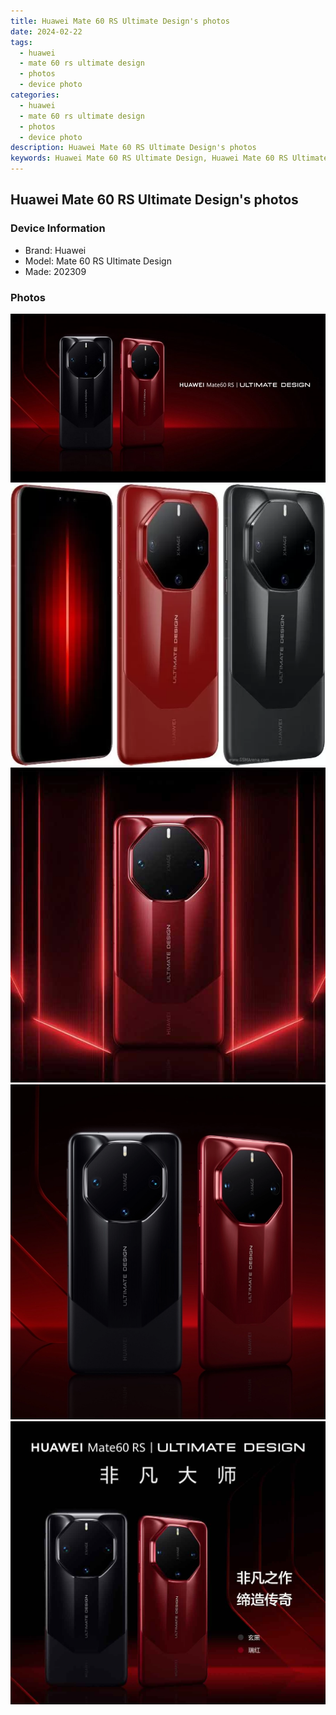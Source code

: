 ```yaml
---
title: Huawei Mate 60 RS Ultimate Design's photos
date: 2024-02-22
tags: 
  - huawei
  - mate 60 rs ultimate design
  - photos
  - device photo
categories: 
  - huawei
  - mate 60 rs ultimate design
  - photos
  - device photo
description: Huawei Mate 60 RS Ultimate Design's photos
keywords: Huawei Mate 60 RS Ultimate Design, Huawei Mate 60 RS Ultimate Design photos, Huawei Mate 60 RS Ultimate Design device photo
---
```


## Huawei Mate 60 RS Ultimate Design's photos

### Device Information

- Brand: Huawei
- Model: Mate 60 RS Ultimate Design
- Made: 202309

### Photos

![/images/best-assets/devices/huawei/huawei-mate-60-rs-ultimate-design/1.jpg](/images/best-assets/devices/huawei/huawei-mate-60-rs-ultimate-design/1.jpg)
![/images/best-assets/devices/huawei/huawei-mate-60-rs-ultimate-design/2.jpg](/images/best-assets/devices/huawei/huawei-mate-60-rs-ultimate-design/2.jpg)
![/images/best-assets/devices/huawei/huawei-mate-60-rs-ultimate-design/3.jpg](/images/best-assets/devices/huawei/huawei-mate-60-rs-ultimate-design/3.jpg)
![/images/best-assets/devices/huawei/huawei-mate-60-rs-ultimate-design/4.jpg](/images/best-assets/devices/huawei/huawei-mate-60-rs-ultimate-design/4.jpg)
![/images/best-assets/devices/huawei/huawei-mate-60-rs-ultimate-design/5.jpg](/images/best-assets/devices/huawei/huawei-mate-60-rs-ultimate-design/5.jpg)
